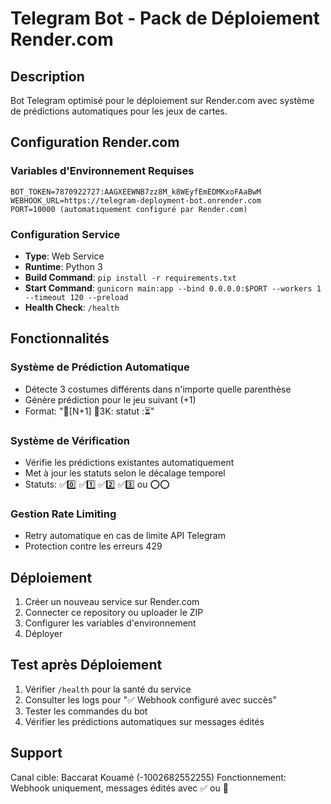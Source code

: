 # Telegram Bot - Pack de Déploiement Render.com

## Description
Bot Telegram optimisé pour le déploiement sur Render.com avec système de prédictions automatiques pour les jeux de cartes.

## Configuration Render.com

### Variables d'Environnement Requises
```
BOT_TOKEN=7870922727:AAGXEEWNB7zz8M_k8WEyfEmEDMKxoFAaBwM
WEBHOOK_URL=https://telegram-deployment-bot.onrender.com
PORT=10000 (automatiquement configuré par Render.com)
```

### Configuration Service
- **Type**: Web Service
- **Runtime**: Python 3
- **Build Command**: `pip install -r requirements.txt`
- **Start Command**: `gunicorn main:app --bind 0.0.0.0:$PORT --workers 1 --timeout 120 --preload`
- **Health Check**: `/health`

## Fonctionnalités

### Système de Prédiction Automatique
- Détecte 3 costumes différents dans n'importe quelle parenthèse
- Génère prédiction pour le jeu suivant (+1)
- Format: "🔵[N+1] 🔵3K: statut :⏳"

### Système de Vérification
- Vérifie les prédictions existantes automatiquement
- Met à jour les statuts selon le décalage temporel
- Statuts: ✅0️⃣ ✅1️⃣ ✅2️⃣ ✅3️⃣ ou ⭕⭕

### Gestion Rate Limiting
- Retry automatique en cas de limite API Telegram
- Protection contre les erreurs 429

## Déploiement

1. Créer un nouveau service sur Render.com
2. Connecter ce repository ou uploader le ZIP
3. Configurer les variables d'environnement
4. Déployer

## Test après Déploiement

1. Vérifier `/health` pour la santé du service
2. Consulter les logs pour "✅ Webhook configuré avec succès"
3. Tester les commandes du bot
4. Vérifier les prédictions automatiques sur messages édités

## Support

Canal cible: Baccarat Kouamé (-1002682552255)
Fonctionnement: Webhook uniquement, messages édités avec ✅ ou 🔰